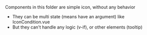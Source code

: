 Components in this folder are simple icon, without any behavior

- They can be multi state (means have an argument) like IconCondition.vue
- But they can't handle any logic (v-if), or other elements (tooltip)
